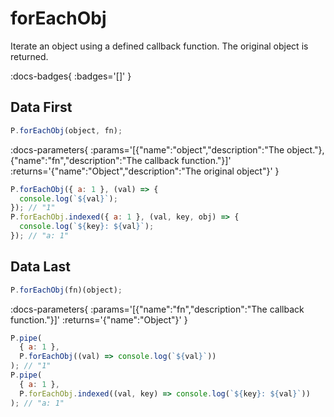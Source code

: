 # forEachObj

Iterate an object using a defined callback function. The original object is returned.

:docs-badges{ :badges='[]' }


## Data First

```js [light]
P.forEachObj(object, fn);
```

:docs-parameters{ :params='[{"name":"object","description":"The object."},{"name":"fn","description":"The callback function."}]' :returns='{"name":"Object","description":"The original object"}' }

```js
P.forEachObj({ a: 1 }, (val) => {
  console.log(`${val}`);
}); // "1"
P.forEachObj.indexed({ a: 1 }, (val, key, obj) => {
  console.log(`${key}: ${val}`);
}); // "a: 1"
```

## Data Last

```js [light]
P.forEachObj(fn)(object);
```

:docs-parameters{ :params='[{"name":"fn","description":"The callback function."}]' :returns='{"name":"Object"}' }

```js
P.pipe(
  { a: 1 },
  P.forEachObj((val) => console.log(`${val}`))
); // "1"
P.pipe(
  { a: 1 },
  P.forEachObj.indexed((val, key) => console.log(`${key}: ${val}`))
); // "a: 1"
```